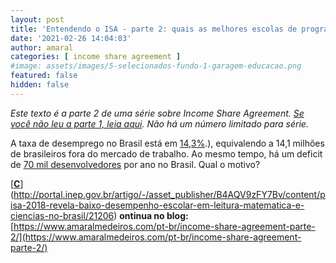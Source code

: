 ```yaml
---
layout: post
title: 'Entendendo o ISA - parte 2: quais as melhores escolas de programação atualmente?'
date: '2021-02-26 14:04:03'
author: amaral
categories: [ income share agreement ]
#image: assets/images/5-selecionados-fundo-1-garagem-educacao.png
featured: false
hidden: false
---
```


_Este texto é a parte 2 de uma série sobre Income Share Agreement. [Se você não leu a parte 1, leia aqui](/entendendo-o-income-share-agreement/). Não há um número limitado para série._

A taxa de desemprego no Brasil está em [14,3%](https://economia.uol.com.br/empregos-e-carreiras/noticias/redacao/2020/12/29/pnad-continua-ibge-desemprego.htm#:~:text=A%20taxa%20de%20desemprego%20no,Brasileiro%20de%20Geografia%20e%20Estat%C3%ADstica).), equivalendo a 14,1 milhões de brasileiros fora do mercado de trabalho. Ao mesmo tempo, há um deficit de [70 mil desenvolvedores](https://braziljournal.com/a-trybe-quer-formar-um-exercito-de-programadores-o-pais-agradece) por ano no Brasil. Qual o motivo?

[**[C](https://www.nexojornal.com.br/interativo/2016/01/11/O-seu-sal%C3%A1rio-diante-da-realidade-brasileira)**](http://portal.inep.gov.br/artigo/-/asset_publisher/B4AQV9zFY7Bv/content/pisa-2018-revela-baixo-desempenho-escolar-em-leitura-matematica-e-ciencias-no-brasil/21206) **ontinua no blog:** [https://www.amaralmedeiros.com/pt-br/income-share-agreement-parte-2/](https://www.amaralmedeiros.com/pt-br/income-share-agreement-parte-2/)

